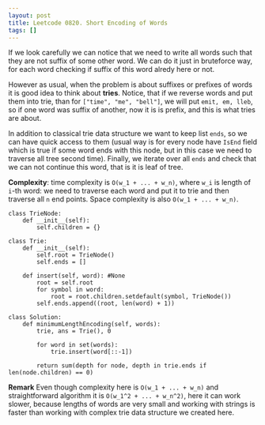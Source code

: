 ```yaml
---
layout: post
title: Leetcode 0820. Short Encoding of Words
tags: []
---
```


If we look carefully we can notice that we need to write all words such that they are not suffix of some other word. We can do it just in bruteforce way, for each word checking if suffix of this word alredy here or not. 
 
 However as usual, when the problem is about suffixes or prefixes of words it is good idea to think about **tries**. Notice, that if we reverse words and put them into trie, than for `["time", "me", "bell"]`, we will put `emit, em, lleb`, so if one word was suffix of another, now it is is prefix, and this is what tries are about.
 
 In addition to classical trie data structure we want to keep list `ends`, so we can have quick access to them (usual way is for every node have `IsEnd` field which is true if some word ends with this node, but in this case we need to traverse all tree second time). Finally, we iterate over all `ends` and check that we can not continue this word, that is it is leaf of tree.
 
 **Complexity**: time complexity is `O(w_1 + ... + w_n)`, where `w_i` is length of `i`-th word: we need to traverse each word and put it to trie and then traverse all `n` end points. Space complexity is also `O(w_1 + ... + w_n)`.

```
class TrieNode:
    def __init__(self):
        self.children = {}

class Trie:
    def __init__(self):
        self.root = TrieNode()
        self.ends = []

    def insert(self, word): #None
        root = self.root
        for symbol in word:
            root = root.children.setdefault(symbol, TrieNode())
        self.ends.append((root, len(word) + 1))

class Solution:
    def minimumLengthEncoding(self, words):
        trie, ans = Trie(), 0
        
        for word in set(words):
            trie.insert(word[::-1])
        
        return sum(depth for node, depth in trie.ends if len(node.children) == 0)
```

**Remark** Even though complexity here is  `O(w_1 + ... + w_n)` and straightforward algorithm it is  `O(w_1^2 + ... + w_n^2)`, here it can work slower, because lengths of words are very small and working with strings is faster than working with complex trie data structure we created here.

